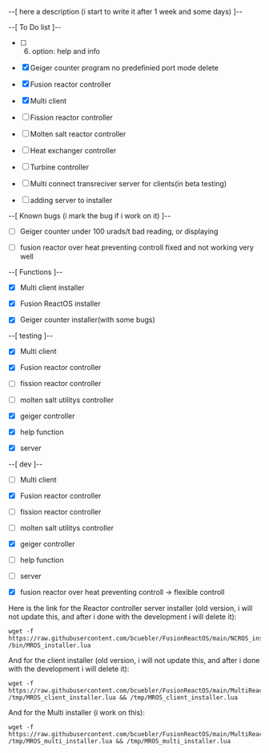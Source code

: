 --[ here a description (i start to write it after 1 week and some days) ]--




--[ To Do list ]--
- [ ] 6. option: help and info
- [x] Geiger counter program no predefinied port mode delete
- [x] Fusion reactor controller
- [x] Multi client
- [ ] Fission reactor controller
- [ ] Molten salt reactor controller
- [ ] Heat exchanger controller
- [ ] Turbine controller
- [ ] Multi connect transreciver server for clients(in beta testing)
- [ ] adding server to installer



--[ Known bugs (i mark the bug if i work on it) ]--
- [ ] Geiger counter under 100 urads/t bad reading, or displaying
- [ ] fusion reactor over heat preventing controll fixed and not working very well



--[ Functions ]--
- [x] Multi client installer
- [x] Fusion ReactOS installer
- [x] Geiger counter installer(with some bugs)



--[ testing ]--
- [x] Multi client
- [x] Fusion reactor controller
- [ ] fission reactor controller
- [ ] molten salt utilitys controller
- [x] geiger controller
- [x] help function
- [x] server



--[ dev ]--
- [ ] Multi client
- [x] Fusion reactor controller
- [ ] fission reactor controller
- [ ] molten salt utilitys controller
- [x] geiger controller
- [ ] help function
- [ ] server
- [x] fusion reactor over heat preventing controll -> flexible controll



Here is the link for the Reactor controller server installer (old version, i will not update this, and after i done with the development i will delete it):
```
wget -f https://raw.githubusercontent.com/bcuebler/FusionReactOS/main/NCROS_installer.lua /bin/MROS_installer.lua
```

And for the client installer (old version, i will not update this, and after i done with the development i will delete it):
```
wget -f https://raw.githubusercontent.com/bcuebler/FusionReactOS/main/MultiReactOS_client_installer.lua /tmp/MROS_client_installer.lua && /tmp/MROS_client_installer.lua
```

And for the Multi installer (i work on this):
```
wget -f https://raw.githubusercontent.com/bcuebler/FusionReactOS/main/MultiReactOS_multi_installer.lua /tmp/MROS_multi_installer.lua && /tmp/MROS_multi_installer.lua
```
